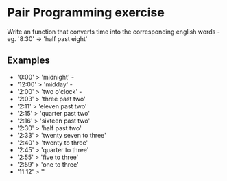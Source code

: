 # Pair Programming exercise 

Write an function that converts time into the corresponding english words - eg. '8:30' -> 'half past eight'

## Examples

- '0:00' > 'midnight' -
- '12:00' > 'midday' -
- '2:00' > 'two o'clock' -
- '2:03' > 'three past two'
- '2:11' > 'eleven past two'
- '2:15' > 'quarter past two' 
- '2:16' > 'sixteen past two' 
- '2:30' > 'half past two'
- '2:33' > 'twenty seven to three'
- '2:40' > 'twenty to three'
- '2:45' > 'quarter to three' 
- '2:55' > 'five to three'
- '2:59' > 'one to three'
- '11:12' > ''
